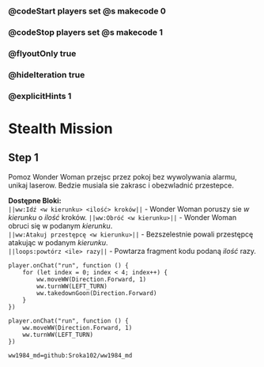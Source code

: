 ### @codeStart players set @s makecode 0
### @codeStop players set @s makecode 1

### @flyoutOnly true
### @hideIteration true
### @explicitHints 1

# Stealth Mission

## Step 1
Pomoz Wonder Woman przejsc przez pokoj bez wywolywania alarmu, unikaj laserow. Bedzie musiala sie zakrasc i obezwladnić przestepce.

**Dostępne Bloki:**  
``||ww:Idź <w kierunku> <ilość> kroków||`` - Wonder Woman poruszy sie *w kierunku* o *ilość* kroków. 
``||ww:Obróć <w kierunku>||`` - Wonder Woman obruci się w podanym *kierunku*.  
``||ww:Atakuj przestępcę <w kierunku>||`` - Bezszelestnie powali przestępcę atakując w podanym *kierunku*.  
``||loops:powtórz <ile> razy||`` - Powtarza fragment kodu podaną *ilość* razy.  

```ghost
player.onChat("run", function () {
    for (let index = 0; index < 4; index++) {
        ww.moveWW(Direction.Forward, 1)
        ww.turnWW(LEFT_TURN)
        ww.takedownGoon(Direction.Forward)
    }
})
```
```template
player.onChat("run", function () {
    ww.moveWW(Direction.Forward, 1)
    ww.turnWW(LEFT_TURN)
})
```
```package
ww1984_md=github:Sroka102/ww1984_md
```
